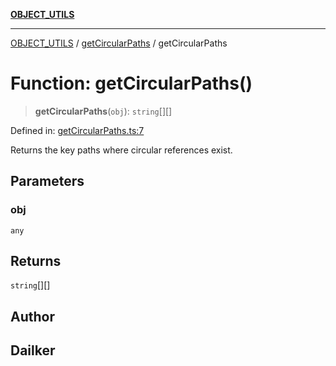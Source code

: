 [**OBJECT_UTILS**](../../README.md)

***

[OBJECT_UTILS](../../README.md) / [getCircularPaths](../README.md) / getCircularPaths

# Function: getCircularPaths()

> **getCircularPaths**(`obj`): `string`[][]

Defined in: [getCircularPaths.ts:7](https://github.com/dailker/everyutil/blob/9768d00ced16ec8f4705df34c2fe47f2b1b47121/src/object/getCircularPaths.ts#L7)

Returns the key paths where circular references exist.

## Parameters

### obj

`any`

## Returns

`string`[][]

## Author

## Dailker
